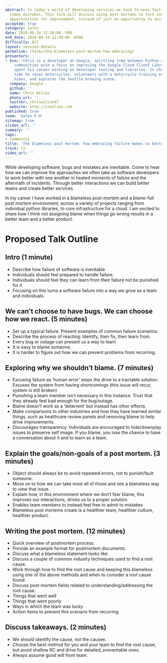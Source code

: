 ```yaml
---
abstract: In today’s world of developing services we tend to move fast and with that
  comes mistakes. This talk will discuss using post-mortems to turn incidents into
  opportunities for improvement, instead of just an opportunity to assign blame.
accepted: true
category: talks
date: 2019-09-24 12:20:00 -500
end_date: 2019-09-24 12:50:00 -0500
difficulty: All
layout: session-details
permalink: /talks/the-blameless-post-mortem-how-embracing/
presenters:
- bio: 'Chris is a developer at Google, splitting time between Python and Node.js
    communities with a focus on improving the Google Cloud Client Libraries. He has
    spent his career working on developer tooling and libraries. In Chris'' spare
    time he races motorcycles, volunteers with a motorcycle training organization,
    hikes, and explores the Seattle brewing scene.  '
  company: Google
  github: ''
  name: Chris Wilcox
  photo_url: ''
  twitter: chriswilcox47
  website: http://crwilcox.com
published: true
room: 'Salon F-H'
sitemap: true
slides_url: ''
summary: ''
tags:
- community
title: 'The blameless post mortem: how embracing failure makes us better'
track: t1
video_url: ''
---
```


While developing software, bugs and mistakes are inevitable. Come to hear how we can improve the approaches we often take as software developers to work better with one another in heated moments of failure and the aftermath of incidents. Through better interactions we can build better teams and create better services.

In my career I have worked in a blameless post-mortem and a blame-full post mortem environment, across a variety of projects ranging from individual python libraries, to core infrastructure for a cloud. I am excited to share how I think not assigning blame when things go wrong results in a better team and a better product.

# Proposed Talk Outline

## Intro (1 minute)
  - Describe how failure of software is inevitable
  - Individuals should feel prepared to handle failure.
  - Individuals should feel they can learn from their failure not be punished for it
  - Focusing on this turns a software failure into a way we grow as a team and individuals.

## We can’t choose to have bugs. We can choose how we react.  (5 minutes)
  - Set up a typical failure. Present examples of common failure scenarios.
  - Describe the process of reacting: Identify, then fix, then learn from.
  - Every bug or outage can present us a way to learn
  - It is easy to blame someone.
  - It is harder to figure out how we can prevent problems from recurring.

## Exploring why we shouldn’t blame. (7 minutes)
  - Excusing failure as ‘human error’ stops the drive to a tractable solution. Excuses the system from having shortcomings (this issue will recur, system is still broken)
  - Punishing a team member isn’t necessary in this instance. Trust that they already feel bad enough for the bug/outage.
  - Blame doesn’t work as a ‘deterrent’ but instead has other effects.
  - Make comparisons to other industries and how they have learned similar things, such as healthcare review panels and removing blame to help drive improvements.
  - Discourages transparency. Individuals are encouraged to hide/downplay issues to preserve self image. If you blame, you lose the chance to have a conversation about it and to learn as a team.
## Explain the goals/non-goals of a post mortem. (3 minutes)
  - Object should always be to avoid repeated errors, not to punish/fault someone.
  - Move on to how we can take most all of those and see a blameless way to view that issue.
  - Explain how, in this environment where we don’t fear blame, this improves our interactions, drives us to a proper solution.
  - Enables team members to instead feel free to admit to mistakes
  - Blameless post mortems create is a healthier team, healthier culture, healthier product.

## Writing the post mortem. (12 minutes)
  - Quick overview of postmortem process.
  - Provide an example format for postmortem documents.
  - Discuss what a blameless statement looks like
  - Discuss a couple of common industry techniques used to find a root cause.
  - Work through how to find the root cause and keeping this blameless using one of the above methods and when to consider a root cause found.
  - Discuss post-mortem fields related to understanding/addressing the root cause.
  - Things that went well
  - Things that went poorly
  - Ways in which the team was lucky
  - Action items to prevent this scenario from recurring

## Discuss takeaways. (2 minutes)
  - We should identify the cause, not the causee.
  - Choose the best method for you and your team to find the root cause, but avoid shallow RC and drive for detailed, preventable ones.
  - Always assume good will from team.

